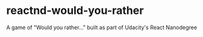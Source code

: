 # reactnd-would-you-rather
A game of "Would you rather..." built as part of Udacity's React Nanodegree
